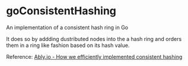 # goConsistentHashing
An implementation of a consistent hash ring in Go 

It does so by addding dustributed nodes into the a hash ring and orders them in a ring like fashion based on its hash value. 

Reference: [Ably.io - How we efficiently implemented consistent hashing](https://www.ably.io/blog/implementing-efficient-consistent-hashing)
